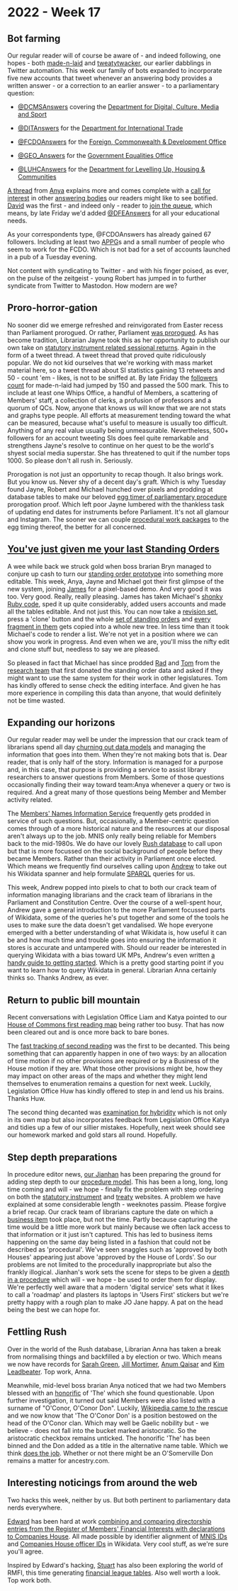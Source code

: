 # 2022 - Week 17

## Bot farming

Our regular reader will of course be aware of - and indeed following, one hopes - both [made-n-laid](https://twitter.com/madenlaid) and [tweatytwacker](https://twitter.com/tweatytwacker), our earlier dabblings in Twitter automation. This week our family of bots expanded to incorporate five new accounts that tweet whenever an answering body provides a written answer - or a correction to an earlier answer - to a parliamentary question:

* [@DCMSAnswers](https://twitter.com/DCMSAnswers) covering the [Department for Digital, Culture, Media and Sport](https://www.gov.uk/government/organisations/department-for-digital-culture-media-sport)

* [@DITAnswers](https://twitter.com/DITAnswers) for the [Department for International Trade](https://www.gov.uk/government/organisations/department-for-international-trade)

* [@FCDOAnswers](https://twitter.com/FCDOAnswers) for the [Foreign, Commonwealth & Development Office](https://www.gov.uk/government/organisations/foreign-commonwealth-development-office)

* [@GEO_Answers](https://twitter.com/GEO_Answers) for the [Government Equalities Office](https://www.gov.uk/government/organisations/government-equalities-office)

* [@LUHCAnswers](https://twitter.com/LUHCAnswers) for the [Department for Levelling Up, Housing & Communities](https://www.gov.uk/government/organisations/department-for-levelling-up-housing-and-communities)

[A thread](https://twitter.com/bitten_/status/1519058552098377735) from [Anya](https://twitter.com/bitten_) explains more and comes complete with a [call for interest](https://twitter.com/bitten_/status/1519059922893352960) in other [answering bodies](https://written-questions.herokuapp.com/answering-bodies) our readers might like to see botified. [David](https://twitter.com/dkernohan) was the first - and indeed only - reader to [join the queue](https://twitter.com/dkernohan/status/1519073675005288449), which means, by late Friday we'd added [@DFEAnswers](https://twitter.com/DFEAnswers) for all your educational needs.

As your correspondents type, @FCDOAnswers has already gained 67 followers. Including at least two [APPG](https://www.parliament.uk/about/mps-and-lords/members/apg/)s and a small number of people who seem to work for the FCDO. Which is not bad for a set of accounts launched in a pub of a Tuesday evening.

Not content with syndicating to Twitter - and with his finger poised, as ever, on the pulse of the zeitgeist - young Robert has jumped in to further syndicate from Twitter to Mastodon. How modern are we?

## Proro-horror-gation

No sooner did we emerge refreshed and reinvigorated from Easter recess than Parliament prorogued. Or rather, Parliament [was prorogued](https://www.supremecourt.uk/cases/docs/uksc-2019-0192-judgment.pdf). As has become tradition, Librarian Jayne took this as her opportunity to publish our own take on [statutory instrument related sessional returns](https://twitter.com/madenlaid/status/1519678119543812096). Again in the form of a tweet thread. A tweet thread that proved quite ridiculously popular. We do not kid ourselves that we're working with mass market material here, so a tweet thread about SI statistics gaining 13 retweets and 50 - count 'em - likes, is not to be sniffed at. By late Friday the [followers count](https://twitter.com/madenlaid/followers) for made-n-laid had jumped by 150 and passed the 500 mark. This to include at least one Whips Office, a handful of Members, a scattering of Members' staff, a collection of clerks, a profusion of professors and a quorum of QCs. Now, anyone that knows us will know that we are not stats and graphs type people. All efforts at measurement tending toward the what can be measured, because what's useful to measure is usually too difficult. Anything of any real value usually being unmeasurable. Nevertheless, 500+ followers for an account tweeting SIs does feel quite remarkable and strengthens Jayne's resolve to continue on her quest to be the world's shyest social media superstar. She has threatened to quit if the number tops 1000. So please don't all rush in. Seriously.

Prorogation is not just an opportunity to recap though. It also brings work. But you know us. Never shy of a decent day's graft. Which is why Tuesday found Jayne, Robert and Michael hunched over pixels and prodding at database tables to make our beloved [egg timer of parliamentary procedure](https://parliament-calendar.herokuapp.com/) prorogation proof. Which left poor Jayne lumbered with the thankless task of updating end dates for instruments before Parliament. It's not all glamour and Instagram. The sooner we can couple [procedural work packages](https://ukparliament.github.io/ontologies/procedure/procedure-ontology.html#d4e222) to the egg timing thereof, the better for all concerned.

## [You've just given me your last Standing Orders](https://www.youtube.com/watch?v=VDIdTC62rQs)

A wee while back we struck gold when boss brarian Bryn managed to conjure up cash to turn our [standing order prototype](https://api.parliament.uk/standing-orders) into something more editable. This week, Anya, Jayne and Michael got their first glimpse of the new system, joining [James](https://twitter.com/jamesjefferies) for a pixel-based demo. And very good it was too. Very good. Really, really pleasing. James has taken Michael's [shonky Ruby code](https://github.com/ukparliament/standing-orders), sped it up quite considerably, added users accounts and made all the tables editable. And not just this. You can now take a [revision set](https://ukparliament.github.io/ontologies/standing-order/standing-order-ontology.html#d4e107), press a 'clone' button and the whole [set of standing orders](https://ukparliament.github.io/ontologies/standing-order/standing-order-ontology.html#d4e118) and [every fragment in them](https://ukparliament.github.io/ontologies/standing-order/standing-order-ontology.html#d4e141) gets copied into a whole new tree. In less time than it took Michael's code to render a list. We're not yet in a position where we can show you work in progress. And even when we are, you'll miss the nifty edit and clone stuff but, needless to say we are pleased. 

So pleased in fact that Michael has since prodded [Rad](https://radoslawzubek.com/) and [Tom](https://twitter.com/tomgfleming) from the [research team](https://parlrulesdata.org/) that first donated the standing order data and asked if they might want to use the same system for their work in other legislatures. Tom has kindly offered to sense check the editing interface. And given he has more experience in compiling this data than anyone, that would definitely not be time wasted.

## Expanding our horizons

Our regular reader may well be under the impression that our crack team of librarians spend all day [churning out data models](https://ukparliament.github.io/ontologies/) and managing the information that goes into them. When they're not making bots that is. Dear reader, that is only half of the story. Information is managed for a purpose and, in this case, that purpose is providing a service to assist library researchers to answer questions from Members. Some of those questions occasionally finding their way toward team:Anya whenever a query or two is required. And a great many of those questions being Member and Member activity related.

The [Members' Names Information Service](http://data.parliament.uk/membersdataplatform/) frequently gets prodded in service of such questions. But, occasionally, a Member-centric question comes through of a more historical nature and the resources at our disposal aren't always up to the job. MNIS only really being reliable for Members back to the mid-1980s. We do have our lovely [Rush database](https://membersafter1832.historyofparliamentonline.org/) to call upon but that is more focussed on the social background of people before they became Members. Rather than their activity in Parliament once elected. Which means we frequently find ourselves calling upon [Andrew](https://twitter.com/generalising) to take out his Wikidata spanner and help formulate [SPARQL](https://en.wikipedia.org/wiki/SPARQL) queries for us.

This week, Andrew popped into pixels to chat to both our crack team of information managing librarians and the crack team of librarians in the Parliament and Constitution Centre. Over the course of a well-spent hour, Andrew gave a general introduction to the more Parliament focussed parts of Wikidata, some of the queries he's put together and some of the tools he uses to make sure the data doesn't get vandalised. We hope everyone emerged with a better understanding of what Wikidata is, how useful it can be and how much time and trouble goes into ensuring the information it stores is accurate and untampered with. Should our reader be interested in querying Wikidata with a bias toward UK MPs, Andrew's even written [a handy guide to getting started](https://www.wikidata.org/wiki/Wikidata:WikiProject_British_Politicians/Building_Queries). Which is a pretty good starting point if you want to learn how to query Wikidata in general. Librarian Anna certainly thinks so. Thanks Andrew, as ever.

## Return to public bill mountain

Recent conversations with Legislation Office Liam and Katya pointed to our [House of Commons first reading map](https://ukparliament.github.io/ontologies/procedure/maps/legislation/primary/public-bills/components/commons/first-reading/first-reading.pdf) being rather too busy. That has now been cleared out and is once more back to bare bones.

The [fast tracking of second reading](https://ukparliament.github.io/ontologies/procedure/maps/legislation/primary/public-bills/components/commons/fast-track-second-reading/fast-track-second-reading.pdf) was the first to be decanted. This being something that can apparently happen in one of two ways: by an allocation of time motion if no other provisions are required or by a Business of the House motion if they are. What those other provisions might be, how they may impact on other areas of the maps and whether they might lend themselves to enumeration remains a question for next week. Luckily, Legislation Office Huw has kindly offered to step in and lend us his brains. Thanks Huw.

The second thing decanted was [examination for hybridity](https://ukparliament.github.io/ontologies/procedure/maps/legislation/primary/public-bills/components/commons/examination-and-standing-orders-committee/examination-and-standing-orders-committee.pdf) which is not only in its own map but also incorporates feedback from Legislation Office Katya and tidies up a few of our sillier mistakes. Hopefully, next week should see our homework marked and gold stars all round. Hopefully.

## Step depth preparations

In procedure editor news, [our Jianhan](https://twitter.com/jianhanzhu) has been preparing the ground for adding step depth to our [procedure model](https://ukparliament.github.io/ontologies/procedure/procedure-ontology.html). This has been a long, long, long time coming and will - we hope - finally fix the problem with step ordering on both the [statutory instrument](https://statutoryinstruments.parliament.uk/) and [treaty](https://treaties.parliament.uk/) websites. A problem we have explained at some considerable length - weeknotes passim. Please forgive a brief recap. Our crack team of librarians capture the date on which a [business item](https://ukparliament.github.io/ontologies/procedure/procedure-ontology.html#d4e211) took place, but not the time. Partly because capturing the time would be a little more work but mainly because we often lack access to that information or it just isn't captured. This has led to business items happening on the same day being listed in a fashion that could not be described as 'procedural'. We've seen snaggles such as 'approved by both Houses' appearing just above 'approved by the House of Lords'. So our problems are not limited to the procedurally inappropriate but also the frankly illogical. Jianhan's work sets the scene for steps to be given a [depth in a procedure](https://ukparliament.github.io/ontologies/procedure/procedure-ontology.html#d4e289) which will - we hope - be used to order them for display. We're perfectly well aware that a modern 'digital service' sets what it likes to call a 'roadmap' and plasters its laptops in 'Users First' stickers but we're pretty happy with a rough plan to make JO Jane happy. A pat on the head being the best we can hope for.

## Fettling Rush

Over in the world of the Rush database, Librarian Anna has taken a break from normalising things and backfilled a by election or two. Which means we now have records for [Sarah Green](https://membersafter1832.historyofparliamentonline.org/members/10326), [Jill Mortimer](https://membersafter1832.historyofparliamentonline.org/members/10328), [Anum Qaisar](https://membersafter1832.historyofparliamentonline.org/members/10315) and [Kim Leadbeater](https://membersafter1832.historyofparliamentonline.org/members/10327). Top work, Anna.

Meanwhile, mid-level boss brarian Anya noticed that we had two Members blessed with an [honorific](https://membersafter1832.historyofparliamentonline.org/honorifics) of 'The' which she found questionable. Upon further investigation, it turned out said Members were also listed with a surname of "O'Conor, O'Conor Don". Luckily, [Wikipedia came to the rescue](https://en.wikipedia.org/wiki/Denis_O%27Conor_Don) and we now know that 'The O'Conor Don' is a position bestowed on the head of the O'Conor clan. Which may well be Gaelic nobility but - we believe - does not fall into the bucket marked aristocratic. So the aristocratic checkbox remains unticked. The honorific 'The' has been binned and the Don added as a title in the alternative name table. Which we think [does the job](https://membersafter1832.historyofparliamentonline.org/members/7082). Whether or not there might be an O'Somerville Don remains a matter for ancestry.com.

## Interesting noticings from around the web

Two hacks this week, neither by us. But both pertinent to parliamentary data nerds everywhere.

[Edward](https://twitter.com/edwardbetts) has been hard at work [combining and comparing directorship entries from the Register of Members' Financial Interests with declarations to Companies House](http://edwardbetts.com/members_shareholdings/). All made possible by identifier alignment of [MNIS IDs](https://www.wikidata.org/wiki/Property:P10428) and [Companies House officer IDs](https://www.wikidata.org/wiki/Property:P5297) in Wikidata. Very cool stuff, as we're sure you'll agree.

Inspired by Edward's hacking, [Stuart](https://twitter.com/astronomyblog) has also been exploring the world of RMFI, this time generating [financial league tables](https://open-innovations.org/projects/RMFI/). Also well worth a look. Top work both.